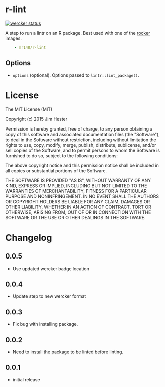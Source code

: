 # r-lint
[![wercker status](https://app.wercker.com/status/f221392f8ec69bd30b02e97a9667f982/s/master "wercker status")](https://app.wercker.com/project/byKey/f221392f8ec69bd30b02e97a9667f982)

A step to run a lintr on an R package.  Best used with one of the
[rocker](https://registry.hub.docker.com/repos/rocker/) images.
```yaml
    - mr148/r-lint
```

## Options
* `options` (optional). Options passed to `lintr::lint_package()`.

# License

The MIT License (MIT)

Copyright (c) 2015 Jim Hester

Permission is hereby granted, free of charge, to any person obtaining a copy of
this software and associated documentation files (the "Software"), to deal in
the Software without restriction, including without limitation the rights to
use, copy, modify, merge, publish, distribute, sublicense, and/or sell copies of
the Software, and to permit persons to whom the Software is furnished to do so,
subject to the following conditions:

The above copyright notice and this permission notice shall be included in all
copies or substantial portions of the Software.

THE SOFTWARE IS PROVIDED "AS IS", WITHOUT WARRANTY OF ANY KIND, EXPRESS OR
IMPLIED, INCLUDING BUT NOT LIMITED TO THE WARRANTIES OF MERCHANTABILITY, FITNESS
FOR A PARTICULAR PURPOSE AND NONINFRINGEMENT. IN NO EVENT SHALL THE AUTHORS OR
COPYRIGHT HOLDERS BE LIABLE FOR ANY CLAIM, DAMAGES OR OTHER LIABILITY, WHETHER
IN AN ACTION OF CONTRACT, TORT OR OTHERWISE, ARISING FROM, OUT OF OR IN
CONNECTION WITH THE SOFTWARE OR THE USE OR OTHER DEALINGS IN THE SOFTWARE.

# Changelog

## 0.0.5
- Use updated wercker badge location

## 0.0.4
- Update step to new wercker format

## 0.0.3
- Fix bug with installing package.

## 0.0.2
- Need to install the package to be linted before linting.

## 0.0.1
- initial release
